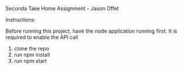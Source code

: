 Seconda Take Home Assignment - Jason Offet

Instructions:

Before running this project, have the node application running first. It is required to enable the API call

1. clone the repo
2. run npm install
3. run npm start
